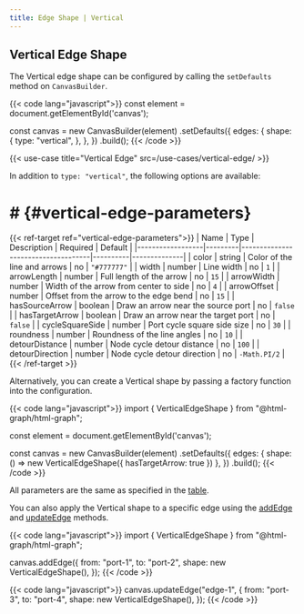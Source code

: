 ```yaml
---
title: Edge Shape | Vertical
---
```


## Vertical Edge Shape

The Vertical edge shape can be configured by calling the `setDefaults` method on `CanvasBuilder`.

{{< code lang="javascript">}}
const element = document.getElementById('canvas');

const canvas = new CanvasBuilder(element)
  .setDefaults({
    edges: {
      shape: {
        type: "vertical",
      },
    },
  })
  .build();
{{< /code >}}

{{< use-case title="Vertical Edge" src=/use-cases/vertical-edge/ >}}

In addition to `type: "vertical"`, the following options are available:

# # {#vertical-edge-parameters}

{{< ref-target ref="vertical-edge-parameters">}}
| Name             | Type    | Description                        | Required | Default      |
|------------------|---------|------------------------------------|----------|--------------|
| color            | string  | Color of the line and arrows       | no       | `"#777777"`  |
| width            | number  | Line width                         | no       | `1`          |
| arrowLength      | number  | Full length of the arrow           | no       | `15`         |
| arrowWidth       | number  | Width of the arrow from center to side | no    | `4`          |
| arrowOffset      | number  | Offset from the arrow to the edge bend | no   | `15`         |
| hasSourceArrow   | boolean | Draw an arrow near the source port | no       | `false`      |
| hasTargetArrow   | boolean | Draw an arrow near the target port | no       | `false`      |
| cycleSquareSide  | number  | Port cycle square side size        | no       | `30`         |
| roundness        | number  | Roundness of the line angles       | no       | `10`         |
| detourDistance   | number  | Node cycle detour distance         | no       | `100`        |
| detourDirection  | number  | Node cycle detour direction        | no       | `-Math.PI/2` |
{{< /ref-target >}}

Alternatively, you can create a Vertical shape by passing a factory function into the configuration.

{{< code lang="javascript">}}
import { VerticalEdgeShape } from "@html-graph/html-graph";

const element = document.getElementById('canvas');

const canvas = new CanvasBuilder(element)
  .setDefaults({
    edges: {
      shape: () => new VerticalEdgeShape({ hasTargetArrow: true })
    },
  })
  .build();
{{< /code >}}

All parameters are the same as specified in the [table](#vertical-edge-parameters).

You can also apply the Vertical shape to a specific edge using the
[addEdge](/canvas/add-edge) and [updateEdge](/canvas/update-edge) methods.

{{< code lang="javascript">}}
import { VerticalEdgeShape } from "@html-graph/html-graph";

canvas.addEdge({
  from: "port-1",
  to: "port-2",
  shape: new VerticalEdgeShape(),
});
{{< /code >}}

{{< code lang="javascript">}}
canvas.updateEdge("edge-1", {
  from: "port-3",
  to: "port-4",
  shape: new VerticalEdgeShape(),
});
{{< /code >}}
